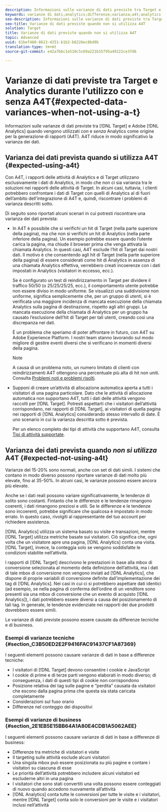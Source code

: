 ```yaml
---
description: Informazioni sulle varianze di dati previste tra Target e Adobe Analytics quando non si utilizza Analytics come origine per la generazione di rapporti (A4T). Questo elimina completamente la varianza di dati.
keywords: varianze di dati;analytics;differenze;varianza;a4t;analytics for target;analytics come origine per la generazione di rapporti;discrepanze;discrepanza
seo-description: Informazioni sulle varianze di dati previste tra Target e Adobe Analytics quando non si utilizza Analytics come origine per la generazione di rapporti (A4T). Questo elimina completamente la varianza di dati.
seo-title: Varianze di dati previste quando non si utilizza A4T
solution: Target
title: Varianze di dati previste quando non si utilizza A4T
topic: Advanced
uuid: 61bef460-8613-4251-b1b2-b6226ec86d9b
translation-type: tm+mt
source-git-commit: e42a7b6c1e510c5c69a221b15f95a49222ce3fd6

---
```



# Varianze di dati previste tra Target e Analytics durante l’utilizzo con e senza A4T{#expected-data-variances-when-not-using-a-t}

Informazioni sulle varianze di dati previste tra [!DNL Target] e Adobe [!DNL Analytics] quando vengono utilizzati *con* e *senza* Analytics come origine per la generazione di rapporti (A4T). A4T riduce in modo significativo la varianza dei dati.

## Varianza dei dati prevista quando si utilizza A4T {#expected-using-a4t}

Con A4T, i rapporti delle attività di Analytics e di Target utilizzano esclusivamente i dati di Analytics, in modo che non ci sia varianza tra le soluzioni nei rapporti delle attività di Target. In alcuni casi, tuttavia, i clienti potrebbero confrontare i dati di Target con quelli di Analytics al di fuori dell’ambito dell’integrazione di A4T e, quindi, riscontrare i problemi di varianza descritti sotto.

Di seguito sono riportati alcuni scenari in cui potresti riscontrare una varianza dei dati prevista:

* In A4T è possibile che si verifichi un hit di Target (nella parte superiore della pagina), ma che non si verifichi un hit di Analytics (nella parte inferiore della pagina). Un esempio potrebbe essere quando l’utente carica la pagina, ma chiude il browser prima che venga attivata la chiamata Analytics. In questi casi, A4T esclude l’hit di Target dai nostri dati. Il motivo è che consentendo agli hit di Target (nella parte superiore della pagina) di essere considerati come hit di Analytics in assenza di una chiamata Analytics effettiva, verrebbero creati incoerenze con i dati impostati in Analytics (visitatori in eccesso, ecc.).

   Se è configurato un test di reindirizzamento in Target per dividere il traffico 50/50 (o 25/25/25/25, ecc.), il comportamento utente potrebbe non essere diviso in modo uniforme. Se visualizzi una suddivisione non uniforme, significa semplicemente che, per un gruppo di utenti, si è verificata una maggiore incidenza di mancata esecuzione della chiamata Analytics sulla pagina di destinazione, rispetto agli altri gruppi. La mancata esecuzione della chiamata di Analytics per un gruppo ha causato l’esclusione dell’hit di Target per tali utenti, creando così una discrepanza nei dati.

   È un problema che speriamo di poter affrontare in futuro, con A4T su Adobe Experience Platform. I nostri team stanno lavorando sul modo migliore di gestire eventi diversi che si verificano in momenti diversi della pagina.

   >[!NOTE]
   >
   >A causa di un problema noto, un numero limitato di clienti con reindirizzamenti A4T ottengono una percentuale più alta di hit non uniti. Consulta [Problemi noti e problemi risolti](/help/r-release-notes/known-issues-resolved-issues.md#redirect).

* Supponi di creare un’attività di allocazione automatica aperta a tutti i visitatori di una pagina particolare. Dato che le attività di allocazione automatica non supportano A4T, tutti i dati delle attività vengono raccolti per [!DNL Target]. Potresti aspettarti che i visitatori dell’attività corrispondano, nei rapporti di [!DNL Target], ai visitatori di quella pagina nei rapporti di [!DNL Analytics] considerando stesso intervallo di date. È uno scenario in cui la varianza descritta sotto è prevista.

   Per un elenco completo dei tipi di attività che supportano A4T, consulta [Tipi di attività supportate](../../c-integrating-target-with-mac/a4t/a4t.md#section_F487896214BF4803AF78C552EF1669AA).

## Varianza dei dati prevista quando *non si utilizza* A4T {#expected-not-using-a4t}

Varianze del 15-20% sono normali, anche con set di dati simili. I sistemi che contano in modo diverso possono riportare varianze di dati molto più elevate, fino al 35-50%. In alcuni casi, le varianze possono essere ancora più elevate.

Anche se i dati reali possono variare significativamente, le tendenze di solito sono costanti. Fintanto che le differenze e le tendenze rimangono coerenti, i dati rimangono preziosi e utili. Se le differenze e le tendenze sono incoerenti, potrebbe significare che qualcosa è impostato in modo errato. In questo caso, rivolgiti al rappresentante del tuo account per richiedere assistenza.

[!DNL Analytics] utilizza un sistema basato su visite e transazioni, mentre [!DNL Target] utilizza metriche basate sui visitatori. Ciò significa che, ogni volta che un visitatore apre una pagina, [!DNL Analytics] conta una visita. [!DNL Target], invece, la conteggia solo se vengono soddisfatte le condizioni stabilite nell’attività.

I rapporti di [!DNL Target] descrivono le prestazioni in base alla mbox di conversione selezionata al momento della definizione dell’attività, ma i dati di tale mbox di conversione non vengono inviati ad [!DNL Analytics], che dispone di proprie variabili di conversione definite dallʼimplementazione dei tag di [!DNL Analytics]. Nei casi in cui ci si potrebbero aspettare dati identici (ad esempio, se nella pagina di conferma dellʼordine di un venditore sono presenti sia una mbox di conversione che un evento di acquisto [!DNL Analytics]), i dati potrebbero essere diversi a causa del posizionamento di tali tag. In generale, le tendenze evidenziate nei rapporti dei due prodotti dovrebbero essere simili.

Le varianze di dati previste possono essere causate da differenze tecniche e di business.

### Esempi di varianze tecniche {#section_C3B50ED2E2F9416FAC91437CF1A87369}

I seguenti elementi possono causare varianze di dati in base a differenze tecniche:

* I visitatori di [!DNL Target] devono consentire i cookie e JavaScript
* I cookie di prime e di terze parti vengono elaborati in modo diverso; di conseguenza, i dati di questi tipi di cookie non corrispondono
* Posizione relativa dei tag sulle pagine e “perdita” causata da visitatori che escono dalla pagina prima che questa sia stata caricata completamente
* Considerazioni sul fuso orario
* Differenze nel conteggio dei dispositivi

### Esempi di varianze di business {#section_2E1EB5E15BB64A1A80E4CDB1A5062AEE}

I seguenti elementi possono causare varianze di dati in base a differenze di business:

* Differenze tra metriche di visitatori e visite
* Il targeting sulle attività esclude alcuni visitatori
* Una singola mbox può essere posizionata su più pagine e contare i visitatori su ciascuna di esse
* Le priorità dell’attività potrebbero includere alcuni visitatori ed escluderne altri in una pagina
* I visitatori che sono stati convertiti una volta possono essere conteggiati di nuovo quando accedono nuovamente all’attività
* [!DNL Analytics] conta tutte le conversioni per tutte le visite e i visitatori, mentre [!DNL Target] conta solo le conversioni per le visite e i visitatori inclusi nell’attività